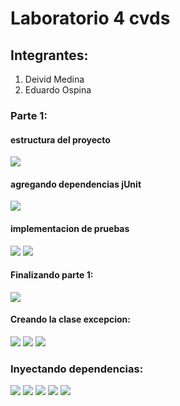 # Laboratorio 4 cvds

## Integrantes:
1. Deivid Medina
2. Eduardo Ospina

### Parte 1:

#### estructura del proyecto
![](https://i.postimg.cc/gcLDRqvh/lab41.jpg)
#### agregando dependencias jUnit
![](https://i.postimg.cc/VLjWZfZL/lab42.jpg)
#### implementacion de pruebas
![](https://i.postimg.cc/cLhMZDNp/lab43.jpg)
![](https://i.postimg.cc/rpY1RKsg/lab44.jpg)

#### Finalizando parte 1:
![](https://i.postimg.cc/0jp3mz4L/lab45.jpg)

#### Creando la clase excepcion:
![](https://i.postimg.cc/TYJF3Wgb/lab46.jpg)
![](https://i.postimg.cc/XY2PwS27/lab47.jpg)
![](https://i.postimg.cc/XvpzLHhK/lab48.jpg)

### Inyectando dependencias:
![](https://i.postimg.cc/1tYqc9VH/lab49.jpg)
![](https://i.postimg.cc/vHnVfwYr/lab410.jpg)
![](https://i.postimg.cc/WzkhG0vN/lab411.jpg)
![](https://i.postimg.cc/wjdwnd02/lab412.jpg)
![](https://i.postimg.cc/kGbyhjSL/lab413.jpg)